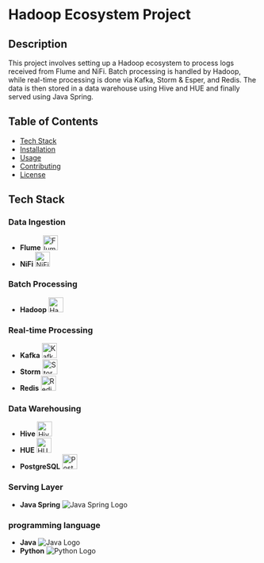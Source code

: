 # Hadoop Ecosystem Project

## Description

This project involves setting up a Hadoop ecosystem to process logs received from Flume and NiFi. Batch processing is handled by Hadoop, while real-time processing is done via Kafka, Storm & Esper, and Redis. The data is then stored in a data warehouse using Hive and HUE and finally served using Java Spring.


## Table of Contents

- [Tech Stack](#tech-stack)
- [Installation](#installation)
- [Usage](#usage)
- [Contributing](#contributing)
- [License](#license)

## Tech Stack
### Data Ingestion
- **Flume** <img src="https://flume.apache.org/_static/flume-logo.png" alt="Flume Logo" height="30px">
- **NiFi** <img src="https://upload.wikimedia.org/wikipedia/commons/f/ff/Apache-nifi-logo.svg" alt="NiFi Logo" height="30px">

### Batch Processing
- **Hadoop** <img src="https://upload.wikimedia.org/wikipedia/commons/3/38/Hadoop_logo_new.svg" alt="Hadoop Logo" height="30px">

### Real-time Processing
- **Kafka** <img src="https://upload.wikimedia.org/wikipedia/commons/thumb/0/05/Apache_kafka.svg/231px-Apache_kafka.svg.png" alt="Kafka Logo" height="30px">
- **Storm** <img src="https://upload.wikimedia.org/wikipedia/commons/thumb/b/b1/Apache_Storm_logo.svg/768px-Apache_Storm_logo.svg.png" alt="Storm Logo" height="30px">
- **Redis** <img src="https://www.svgrepo.com/show/303460/redis-logo.svg" alt="Redis Logo" height="30px">

### Data Warehousing
- **Hive** <img src="https://upload.wikimedia.org/wikipedia/commons/thumb/b/bb/Apache_Hive_logo.svg/999px-Apache_Hive_logo.svg.png?20151020034510" alt="Hive Logo" height="30px">
- **HUE** <img src="https://gethue.com//img/hue-logo.svg" alt="HUE Logo" height="30px">
- **PostgreSQL** <img src="https://www.vectorlogo.zone/logos/postgresql/postgresql-ar21.svg" alt="PostgreSQL Logo" height="30px">

### Serving Layer

- **Java Spring** 
![Java Spring Logo](https://img.shields.io/badge/Spring-6DB33F?style=for-the-badge&logo=spring&logoColor=white)

### programming language
- **Java** 
![Java Logo](https://img.shields.io/badge/Java-ED8B00?style=for-the-badge&logo=openjdk&logoColor=white)
- **Python** 
![Python Logo](https://img.shields.io/badge/Python-3776AB?style=for-the-badge&logo=python&logoColor=white)
